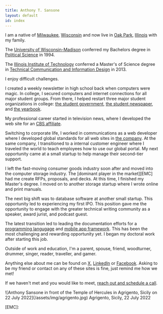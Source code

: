 ```yaml
---
title: Anthony T. Sansone
layout: default
id: index
---
```


<section class="foto-right" markdown="1">

<div markdown="1">

I am a native of [Milwaukee][], [Wisconsin][] and now live in [Oak Park][], [Illinois][] with my family. 

The [University of Wisconsin-Madison][] conferred my Bachelors degree in [Political Science][] in 1994.

The [Illinois Institute of Technology][iit] conferred a Master's of Science degree in [Technical Communication and Information Design][tcid] in 2013.

I enjoy difficult challenges.

I created a weekly newsletter in high school back when computers were magic. In college, I secured computers and internet connections for all major student groups. From there, I helped restart three major student organizations in college: [the student government][ASM], [the student newspaper][DC], and [the yearbook][WBY].

My professional career started in television news, where I developed the web site for an [CBS affiliate][].
  
Switching to corporate life, I worked in communications as a web developer where I developed global standards for all web sites in [the company][ACN]. At the same company, I transitioned to a internal customer engineer where I traveled the world to teach employees how to use our global portal. My next opportunity came at a small startup to help manage their second-tier support.
  
I left the fast-moving consumer goods industry soon after and moved into the computer storage industry. The [dominant player in the market][EMC] had me create RFPs, proposals, and decks. At this time, I finished my Master's degree. I moved on to another storage startup where I wrote online and print manuals.

The next big shift was to database software at another small startup. This opportunity led to experiencing my first IPO. This position gave me the opportunity to engage with the greater technical writing community as a speaker, award jurist, and podcast guest.

The latest transition led to leading the documentation efforts for a [programming langugage][dart] and [mobile app framework][flutter]. This has been the most challenging and rewarding opportunity yet. I began my doctoral work after starting this job.

Outside of work and education, I'm a parent, spouse, friend, woodturner, drummer, singer, reader, traveller, and gamer.

Anything else about me can be found on [X][], [LinkedIn][] or [Facebook][]. Asking to be my friend or contact on any of these sites is fine, just remind me how we met!

If we haven't met and you would like to meet, [reach out and schedule a call][reach-out].

</div>

<div markdown="1">
![Anthony Sansone in front of the Temple of Hercules in Agrigento, Sicily on 22 July 2022](/assets/img/agrigento.jpg)
Agrigento, Sicily, 22 July 2022
</div>

</section>

[Facebook]: http://www.facebook.com/anthony.sansone  
[iit]: http://www.iit.edu 
[Illinois]: http://www.enjoyillinois.com  
[LinkedIn]: http://www.linkedin.com/anthonysansone 
[Milwaukee]: http://www.visitmilwaukee.org 
[Oak Park]: http://www.oak-park.us 
[Political Science]: http://www.polisci.wisc.edu 
[reach-out]: https://calendly.com/a-t-sansone
[tcid]: http://www.iit.edu/csl/hum/programs/grad/tcid.shtml
[University of Wisconsin-Madison]: http://www.wisc.edu 
[Wisconsin]: http://www.travelwisconsin.com 
[X]: http://twitter.com/atsansone
[CBS affiliate]: https://www.channel3000.com/
[ASM]: https://asm.wisc.edu/
[DC]: https://www.dailycardinal.com
[WBY]: https://search.library.wisc.edu/digital/ANBVOYDIJSV65G8L
[ACN]: https://www.nielsen.com/
[dart]: https://dart.dev
[flutter]: https://docs.flutter.dev
[EMC]: 
